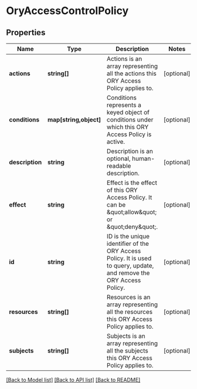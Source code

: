# OryAccessControlPolicy

## Properties
Name | Type | Description | Notes
------------ | ------------- | ------------- | -------------
**actions** | **string[]** | Actions is an array representing all the actions this ORY Access Policy applies to. | [optional] 
**conditions** | **map[string,object]** | Conditions represents a keyed object of conditions under which this ORY Access Policy is active. | [optional] 
**description** | **string** | Description is an optional, human-readable description. | [optional] 
**effect** | **string** | Effect is the effect of this ORY Access Policy. It can be \&quot;allow\&quot; or \&quot;deny\&quot;. | [optional] 
**id** | **string** | ID is the unique identifier of the ORY Access Policy. It is used to query, update, and remove the ORY Access Policy. | [optional] 
**resources** | **string[]** | Resources is an array representing all the resources this ORY Access Policy applies to. | [optional] 
**subjects** | **string[]** | Subjects is an array representing all the subjects this ORY Access Policy applies to. | [optional] 

[[Back to Model list]](../README.md#documentation-for-models) [[Back to API list]](../README.md#documentation-for-api-endpoints) [[Back to README]](../README.md)


